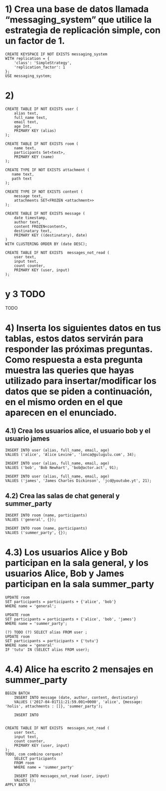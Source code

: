 # 1) Crea una base de datos llamada “messaging\_system” que utilice la estrategia de replicación simple, con un factor de 1.
<!---
oo arquitectura cassandra, pagina 7 (18)
Simple Strategy
- particionador determina donde colocar la primera replica de los datos
- las siguientes replicas se ubican, si miramos el anillo, en los siguientes nodos sentido del reloj
-->
```cassandra
CREATE KEYSPACE IF NOT EXISTS messaging_system
WITH replication = {
	'class': 'SimpleStrategy',
	'replication_factor': 1
};
USE messaging_system;
```

# 2)
```cassandra
CREATE TABLE IF NOT EXISTS user (
	alias text,
	full_name text,
	email text,
	age Int,
	PRIMARY KEY (alias)
);

CREATE TABLE IF NOT EXISTS room (
	name text,
	participants Set<text>,
	PRIMARY KEY (name)
);

CREATE TYPE IF NOT EXISTS attachment (
   name text,
   path text
);

CREATE TYPE IF NOT EXISTS content (
	message text,
	attachments SET<FROZEN <attachment>>
);

CREATE TABLE IF NOT EXISTS message (
	date timestamp,
	author text,
	content FROZEN<content>,
	destinatary text,
	PRIMARY KEY ((destinatary), date)
)
WITH CLUSTERING ORDER BY (date DESC);

CREATE TABLE IF NOT EXISTS  messages_not_read (
	user text,
	input text,
	count counter,
	PRIMARY KEY (user, input)
);
```


# y 3 TODO
TODO

# 4) Inserta los siguientes datos en tus tablas, estos datos servirán para responder las próximas preguntas. Como respuesta a esta pregunta muestra las queries que hayas utilizado para insertar/modificar los datos que se piden a continuación, en el mismo orden en el que aparecen en el enunciado.

## 4.1) Crea los usuarios alice, el usuario bob y el usuario james
```cassandra
INSERT INTO user (alias, full_name, email, age)
VALUES ('alice', 'Alice Levine', 'lonca@gulugulu.com', 34);

INSERT INTO user (alias, full_name, email, age)
VALUES ('bob', 'Bob Newhart', 'bob@actor.act', 91);

INSERT INTO user (alias, full_name, email, age)
VALUES ('james', 'James Charles Dickinson', 'jcd@youtube.yt', 21);
```

## 4.2) Crea las salas de chat **general** y **summer\_party**
```cassandra
INSERT INTO room (name, participants)
VALUES ('general', {});

INSERT INTO room (name, participants)
VALUES ('summer_party', {});
```

# 4.3) Los usuarios Alice y Bob participan en la sala **general**, y los usuarios Alice, Bob y James participan en la sala **summer\_party**
```cassandra
UPDATE room
SET participants = participants + {'alice', 'bob'}
WHERE name = 'general';

UPDATE room
SET participants = participants + {'alice', 'bob', 'james'}
WHERE name = 'summer_party';
```

```cassandra
(?) TODO (?) SELECT alias FROM user ;
UPDATE room
SET participants = participants + {'tutu'}
WHERE name = 'general'
IF 'tutu' IN (SELECT alias FROM user);
```

# 4.4) Alice ha escrito 2 mensajes en **summer\_party**
```cassandra
BEGIN BATCH
	INSERT INTO message (date, author, content, destinatary)
	VALUES ('2017-04-01T11:21:59.001+0000', 'alice', {message: 'holis', attachments : []}, 'summer_party');

	INSERT INTO


CREATE TABLE IF NOT EXISTS  messages_not_read (
	user text,
	input text,
	count counter,
	PRIMARY KEY (user, input)
);
TODO, com combino cerques?
	SELECT participants
	FROM room
	WHERE name = 'summer_party'

	INSERT INTO messages_not_read (user, input)
	VALUES ();
APPLY BATCH
```
